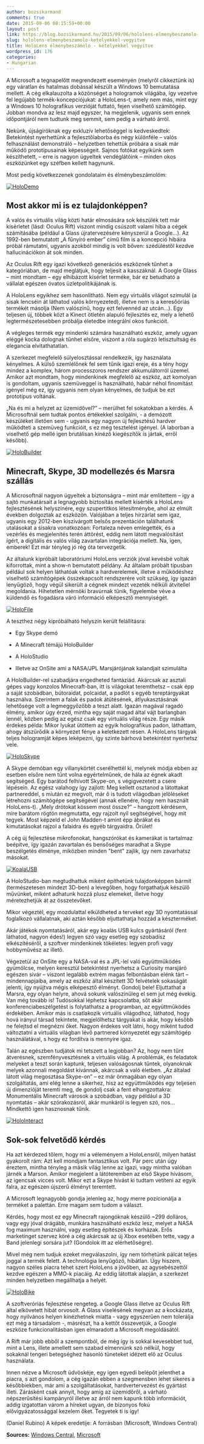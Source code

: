 ```yaml
---
author: bozsikarmand
comments: true
date: 2015-09-06 08:15:59+00:00
layout: post
link: https://blog.bozsikarmand.hu/2015/09/06/hololens-elmenybeszamolo-ketelyekkel-vegyitve/
slug: hololens-elmenybeszamolo-ketelyekkel-vegyitve
title: HoloLens élménybeszámoló - kételyekkel vegyítve
wordpress_id: 176
categories:
- Hungarian
---
```


A Microsoft a tegnapelőtt megrendezett eseményén (melyről cikkeztünk is) egy váratlan és hatalmas dobással készült a Windows 10 bemutatása mellett. A cég elkalauzolta a közönséget a hologramok világába, így vezetve fel legújabb termék-koncepciójukat: a HoloLens-t, amely nem más, mint egy a Windows 10 holografikus verzióját futtató, fejen viselhető számítógép. Jobban mondva az lesz majd egyszer, ha megjelenik, ugyanis sem ennek időpontjáról nem tudtunk meg semmit, sem pedig a várható árról.

Nekünk, újságíróknak egy exkluzív lehetőséggel is kedveskedtek: Betekintést nyerhettünk a fejlesztőlaborba és négy különféle – valós felhasználást demonstráló – helyzetben tehettük próbára a sisak már működő prototípusainak képességeit. Sajnos fotókat egyikünk sem készíthetett, – erre is nagyon ügyeltek vendéglátóink – minden okos eszközünket egy széfben kellett hagynunk.

Most pedig következzenek gondolataim és élménybeszámolóm:

[![HoloDemo](https://armands.blog/images/HoloDemo.jpg)](https://armands.blog/images/HoloDemo.jpg)


## Most akkor mi is ez tulajdonképpen?


A valós és virtuális világ közti határ elmosására sok készülék tett már kísérletet (lásd: Oculus Rift) viszont mindig csúszott valami hiba a cégek számításába (például a Glass újratervezésére kényszerül a Google...). Az 1992-ben bemutatott „A fűnyíró ember” című film is a koncepció hibáira próbál rámutatni, ugyanis azokból mindig is volt bőven: szédüléstől kezdve hallucinációkon át sok minden.

Az Oculus Rift egy igazi következő generációs eszköznek tűnhet a kategóriában, de majd meglátjuk, hogy teljesít a kasszáknál. A Google Glass – mint mondtam – egy elhibázott kísérlet terméke, bár ez betudható a vállalat egészen óvatos üzletpolitikájának is.

A HoloLens egyikhez sem hasonlítható. Nem egy virtuális világot szimulál (a sisak lencséin át láthatod valós környezeted), illetve nem is a keresőóriás termékét másolja (Nem valószínű, hogy ezt felvennéd az utcán…). Egy teljesen új, többek közt a Kinect ötletén alapuló fejlesztés ez, mely a lehető legtermészetesebben próbálja életedbe integrálni okos funkcióit.

A végleges termék egy mindenki számára használható eszköz, amely ugyan eléggé kocka dolognak tűnhet elsőre, viszont a róla sugárzó letisztultság és elegancia elvitathatatlan.

A szerkezet megfelelő súlyelosztással rendelkezik, így használata kényelmes. A külső szemlélőnek fel sem tűnik igazi ereje, és a tény hogy mindez a komplex, három processzoros rendszer akkumulátorról üzemel. Amikor azt mondtam, hogy mindenkinek megfelelő az eszköz, azt komolyan is gondoltam, ugyanis szemüveggel is használható, habár néhol finomítást igényel még ez, így ugyanis nem olyan kényelmes, de tudjuk be ezt prototípus voltának.

„Na és mi a helyzet az üzemidővel?” – merülhet fel sokatokban a kérdés. A Microsoftnál sem tudtak pontos értékekkel szolgálni, - a demózott készüléket illetően sem - ugyanis egy nagyon új fejlesztésű hardver működteti a szemüveg funkcióit, s ez még tesztelést igényel. (A laborban a viselhető gép mellé igen brutálisan kinéző kiegészítők is jártak, erről később).

[![HoloBuilder](https://armands.blog/images/HoloBuilder.png)](https://armands.blog/images/HoloBuilder.png)


## Minecraft, Skype, 3D modellezés és Marsra szállás


A Microsoftnál nagyon ügyeltek a biztonságra – mint már említettem – így a sajtó munkatársait a legnagyobb biztosítás mellett kisérték a HoloLens fejlesztésének helyszínére, egy szupertitkos létesítménybe, ahol az elmúlt években dolgoztak az eszközön. Valójában a teljes hírzárlat sem igaz, ugyanis egy 2012-ben kiszivárgott belsős prezentáción találhatunk utalásokat a sisakra vonatkozóan: Fortaleza néven emlegették, és a vezérlés és megjelenítés terén áttörést, eddig nem látott megvalósítást ígért, a digitális és valós világ zavartalan integrációja mellett. Na, igen, emberek! Ezt már tényleg jó rég óta tervezgetik.

Az általunk kipróbált laboratóriumi HoloLens verziók jóval kevésbé voltak kiforrottak, mint a show-n bemutatott példány. Az általam próbált típusban például sok helyen láthatóak voltak a hardverelemek, illetve a működéshez viselhető számítógépek összekapcsolt rendszerére volt szükség, így igazán lenyűgöző, hogy végül sikerült a cégnek mindezt vezeték nélküli átvitellel megoldania. Hihetetlen mérnöki bravúrnak tűnik, figyelembe véve a küldendő és fogadásra váró információ elképesztő mennyiségét.

[![HoloFile](https://armands.blog/images/HoloFile.png)](https://armands.blog/images/HoloFile.png)

A teszthez négy kipróbálható helyszín került felállításra:



	
  * Egy Skype demó

	
  * A Minecraft témájú HoloBuilder

	
  * A HoloStudio

	
  * Illetve az OnSite ami a NASA/JPL Marsjárójának kalandjait szimulálta


A HoloBuilder-rel szabadjára engedheted fantáziád. Akárcsak az asztali gépes vagy konzolos Minecraft-ban, itt is világokat teremthetsz – csak épp a saját szobádban, bútoraidat, polcaidat, a padlót s egyéb tereptárgyakat használva. Szerintem a falak és padok átütésének, átlyukasztásának lehetősége volt a legmeggyőzőbb a teszt alatt. Igazán magával ragadó élmény, amikor úgy érzed, mintha egy saját magad által vájt barlangban lennél, közben pedig az egész csak egy virtuális világ része. Egy másik érdekes példa: Mikor lyukat ütöttem az egyik holografikus padon, láthattam, ahogy átszűrődik a környezet fénye a keletkezett résen. A HoloLens tárgyak teljes hologramját képes leképezni, így szinte bárhová betekintést nyerhetsz vele.

[![HoloSkype](https://armands.blog/images/HoloSkype.png)](https://armands.blog/images/HoloSkype.png)

A Skype demóban egy villanykörtét cserélhettél ki, melynek módja ebben az esetben elsőre nem tűnt volna egyértelműnek, de hála az égnek akadt segítséged. Egy barátod felhívott Skype-on, s végigvezetett a csere lépésein. Az egész valahogy így zajlott: Meg kellett osztanod a látottakat partnereddel, s miután ez megvolt, már ő is tudott világodban jelöléseket létrehozni számítógépe segítségével (annak ellenére, hogy nem használt HoloLens-t). „Mely drótokat kössem most össze?” – hangzott kérdésem, mire barátom rögtön megmutatta, egy rajzolt nyíl segítségével, hogy mit tegyek. Most képzeld el John Madden-t amint épp ábrákat és kimutatásokat rajzol a falaidra és egyéb tárgyaidra. Őrület!

A cég új fejlesztése mikrofonokat, hangszórókat és kamerákat is tartalmaz beépítve, így igazán zavartalan és bensőséges maradhat a Skype beszélgetés élménye, miközben minden "bent" zajlik, így nem zavarhatsz másokat.

[![KoalaUSB](https://armands.blog/images/KoalaUSB.jpg)](https://armands.blog/images/KoalaUSB.jpg)

A HoloStudio-ban megtudhattuk miként építhetünk tulajdonképpen bármit (természetesen mindezt 3D-ben) a levegőben, hogy forgathatjuk készülő művünket, miként adhatunk hozzá plusz elemeket, illetve hogy méretezhetjük át az összetevőket.

Mikor végeztél, egy mozdulattal elküldheted a terveket egy 3D nyomtatással foglalkozó vállalatnak, aki aztán később eljuttathatja hozzád a készterméket.

Akár játékok nyomtatásáról, akár egy koalás USB kulcs gyártásáról (fent láthatod, nagyon édes!) legyen szó vagy esetleg egy szobadísz elkészítéséről, a szoftver mindenkinek tökéletes: legyen profi vagy hobbyművész az illető.

Végezetül az OnSite egy a NASA-val és a JPL-lel való együttműködés gyümölcse, melyen keresztül betekintést nyerhetsz a Curiosity marsjáró egészen sivár – viszont legalább extrém magas felbontásban elénk tárt – mindennapjaiba, amely az eszköz által készített 3D felvételek sokaságát jelenti, így nyújtva mégis elképesztő élményt. Gondolj bele! Eljuttathat a Marsra, egy olyan helyre, ahová sokunk valószínűleg el sem jut még évekig. Van még tovább is! Tudósokkal léphetsz kapcsolatba, sőt akár konferenciabeszélgetést is folytathatsz a programban, az együttműködés érdekében. Amikor más is csatlakozik virtuális világodhoz, láthatod, hogy hová irányul társad tekintete, megjelölhetsz tárgyakat is akár, hogy később ne felejtsd el megnézni őket. Nagyon érdekes volt látni, hogy miként tudod változtatni a virtuális világban lévő partnered környezetét egy számítógép használatával, s hogy ez fordítva is mennyire igaz.

Talán az egészben tudjátok mi tetszett a legjobban? Az, hogy nem tűnt átverésnek, szemfényvesztésnek a virtuális világ. A problémák, és feladatok melyeket a teszt során kaptunk, teljesen valóságosnak tűntek, olyanoknak melyek azonnali megoldást kívánnak, akárcsak a való életben. „Az általad látott világ megosztása Skype-on” – ez már önmagában egy olyan szolgáltatás, ami elég lenne a sikerhez, hisz az együttműködés egy teljesen új dimenzióját teremti meg, de gondolj csak a fent elhangzottakra: Monumentális Minecraft városok a szobádban, vagy például a 3D nyomtatás – akár szórakozásról, akár munkáról is legyen szó, nos… Mindkettő igen hasznosnak tűnik.

[![HoloInteract](https://armands.blog/images/HoloInteract.jpg)](https://armands.blog/images/HoloInteract.jpg)


## Sok-sok felvetődő kérdés


Ha azt kérdezed tőlem, hogy mi a véleményem a HoloLensről, milyen hatást gyakorolt rám: Azt kell mondjam fantasztikus volt. Pár perc után úgy éreztem, mintha tényleg a másik világ lenne az igazi, vagy mintha valóban járnék a Marson. Amikor megjelent a látóteremben az első Skype hívásom, az igencsak vicces volt. Mikor ezt a Skype hívást ki tudtam vetíteni az egyik falra, az egészen újszerű élményt teremtett.

A Microsoft legnagyobb gondja jelenleg az, hogy merre pozícionálja a terméket a palettán. Erre magam sem tudom a választ.

Kérdés, hogy most ez egy Minecraft rajongóknak készülő ~299 dolláros, vagy egy jóval drágább, munkára használható eszköz lesz, melyet a NASA fog maximum használni, vagy esetleg építészek és korházak. Erős marketinget szervez köré a cég akárcsak az új Xbox esetében tette, vagy a Band jelenlegi sorsára jut? (Gondolok itt az elérhetőségre).

Mivel még nem tudjuk ezeket megválaszolni, így nem törhetünk pálcát teljes joggal a termék felett. A technológia lenyűgöző, hibátlan. Úgy hiszem, nagyon széles piacra tehet szert HoloLens a jövőben, az agysebészettől kezdve egészen a MMO-k piacáig. Az eddig látottak alapján, a szerkezet minden helyzetben megállhatja a helyét.

[![HoloBike](https://armands.blog/images/HoloBike.png)](https://armands.blog/images/HoloBike.png)

A szoftveróriás fejlesztése rengeteg. a Google Glass illetve az Oculus Rift által elkövetett hibát orvosolt. A Glass viselésének megvan az a kockázata, hogy nyilvános helyen kinézhetnek miatta - vagy egyszerűen nem tolerálja ezt még a társadalom -, másrészt, ha a kettőt összevetjük, a Google eszköze funkcionalitásban igen elmaradott a Microsoft megoldásától.

A Rift már jobb ebből a szempontból, de még így is sokkal kevesebbet tud, mint a Lens, illete amellett sem szabad elmennünk szó nélkül, hogy sokaknál tengeri betegséghez hasonló tüneteket idézett elő az Oculus használata.

Innen nézve a Microsoft üdvöskéje, egy igen egyedi belépőt jelenthet a piacra, s azt gondolom, a cég igazán ebben a szegmensben lehet sikeres a későbbiekben, már ami a szolgáltatásokat, hardvertervezést és gyártást illeti. Zárásként csak annyit, hogy amíg az üzemidőről, a várható népszerűsítési kampányról illetve az árról nem kapunk több információt, addig izgatottan várom a híreket ugyan, de bizonyos fokú elővigyázatossággal kezelem őket. Tegyetek ti is így!

(Daniel Rubino)
A képek eredetije: A forrásban (Microsoft, Windows Central)

__Sources:__ [Windows Central](http://www.windowscentral.com/i-tried-microsofts-hololens), [Microsoft](http://www.microsoft.com/microsoft-hololens/en-us)